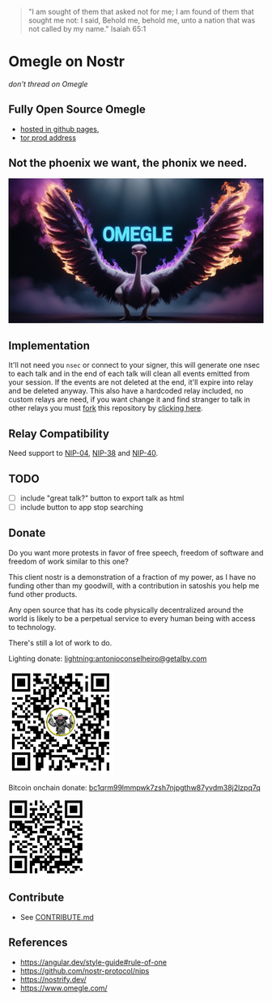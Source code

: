 > "I am sought of them that asked not for me; I am found of them that sought me not: I said, Behold me, behold me, unto a nation that was not called by my name."
> Isaiah 65:1

# Omegle on Nostr
*don't thread on Omegle*

## Fully Open Source Omegle
- [hosted in github pages](https://antonioconselheiro.github.io/omeglestr),
- [tor prod address](http://omegleau2uz72h5rmzm2vik5tgkcazsl5tfg7oafp4h3agbqomyvicqd.onion)

## Not the phoenix we want, the phonix we need.
![ostrich](./phoenix.jpg)

## Implementation
It'll not need you `nsec` or connect to your signer, this will generate one nsec to each talk and in the end of each talk will clean all events emitted from your session. If the events are not deleted at the end, it'll expire into relay and be deleted anyway.
This also have a hardcoded relay included, no custom relays are need, if you want change it and find stranger to talk in other relays you must [fork](https://guides.github.com/activities/forking/) this repository by [clicking here](https://github.com/antonioconselheiro/omeglestr/fork).

## Relay Compatibility
Need support to [NIP-04](https://github.com/nostr-protocol/nips/blob/master/04.md), [NIP-38](https://github.com/nostr-protocol/nips/blob/master/38.md) and [NIP-40](https://github.com/nostr-protocol/nips/blob/master/40.md).

## TODO
- [ ] include "great talk?" button to export talk as html
- [ ] include button to app stop searching

## Donate
Do you want more protests in favor of free speech, freedom of software and freedom of work similar to this one?

This client nostr is a demonstration of a fraction of my power, as I have no funding other than my goodwill, with a contribution in satoshis you help me fund other products.

Any open source that has its code physically decentralized around the world is likely to be a perpetual service to every human being with access to technology.

There's still a lot of work to do.

Lighting donate: <a href="lightning:antonioconselheiro@getalby.com">lightning:antonioconselheiro@getalby.com</a>

![zap me](https://raw.githubusercontent.com/antonioconselheiro/antonioconselheiro/main/img/qrcode-wallet-lighting.png)

Bitcoin onchain donate: <a href="bitcoin:bc1qrm99lmmpwk7zsh7njpgthw87yvdm38j2lzpq7q">bc1qrm99lmmpwk7zsh7njpgthw87yvdm38j2lzpq7q</a>

![zap me](https://raw.githubusercontent.com/antonioconselheiro/antonioconselheiro/main/img/qrcode-wallet-bitcoin.png)

## Contribute
- See [CONTRIBUTE.md](./CONTRIBUTE.md)

## References
- https://angular.dev/style-guide#rule-of-one
- https://github.com/nostr-protocol/nips
- https://nostrify.dev/
- https://www.omegle.com/